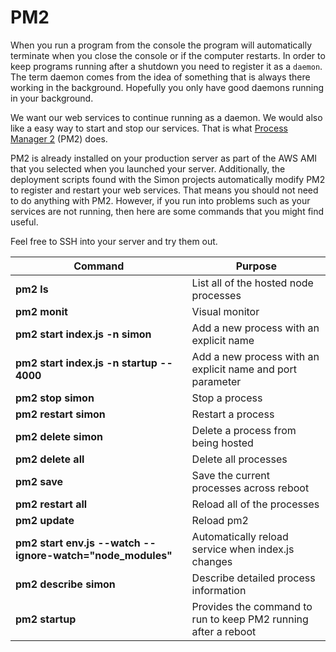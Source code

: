 # PM2

When you run a program from the console the program will automatically terminate when you close the console or if the computer restarts. In order to keep programs running after a shutdown you need to register it as a `daemon`. The term daemon comes from the idea of something that is always there working in the background. Hopefully you only have good daemons running in your background.

We want our web services to continue running as a daemon. We would also like a easy way to start and stop our services. That is what [Process Manager 2](https://pm2.keymetrics.io/docs/usage/quick-start/) (PM2) does.

PM2 is already installed on your production server as part of the AWS AMI that you selected when you launched your server. Additionally, the deployment scripts found with the Simon projects automatically modify PM2 to register and restart your web services. That means you should not need to do anything with PM2. However, if you run into problems such as your services are not running, then here are some commands that you might find useful.

Feel free to SSH into your server and try them out.

| Command                                                    | Purpose                                                        |
| ---------------------------------------------------------- | -------------------------------------------------------------- |
| **pm2 ls**                                                 | List all of the hosted node processes                          |
| **pm2 monit**                                              | Visual monitor                                                 |
| **pm2 start index.js -n simon**                            | Add a new process with an explicit name                        |
| **pm2 start index.js -n startup -- 4000**                  | Add a new process with an explicit name and port parameter     |
| **pm2 stop simon**                                         | Stop a process                                                 |
| **pm2 restart simon**                                      | Restart a process                                              |
| **pm2 delete simon**                                       | Delete a process from being hosted                             |
| **pm2 delete all**                                         | Delete all processes                                           |
| **pm2 save**                                               | Save the current processes across reboot                       |
| **pm2 restart all**                                        | Reload all of the processes                                    |
| **pm2 update**                                             | Reload pm2                                                     |
| **pm2 start env.js --watch --ignore-watch="node_modules"** | Automatically reload service when index.js changes             |
| **pm2 describe simon**                                     | Describe detailed process information                          |
| **pm2 startup**                                            | Provides the command to run to keep PM2 running after a reboot |
